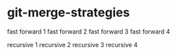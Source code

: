 # git-merge-strategies

fast forward 1
fast forward 2
fast forward 3
fast forward 4

recursive 1
recursive 2
recursive 3
recursive 4
